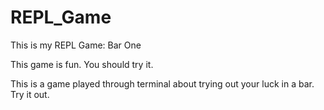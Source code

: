 # REPL_Game
This is my REPL Game: Bar One

This game is fun. You should try it. 

<!--Daniel's explanation for Fork and Clone-->

This is a game played through terminal about trying out your luck in a bar. Try it out.